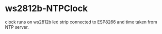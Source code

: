# ws2812b-NTPClock
clock runs on ws2812b led strip connected to ESP8266 and time taken from NTP server.
